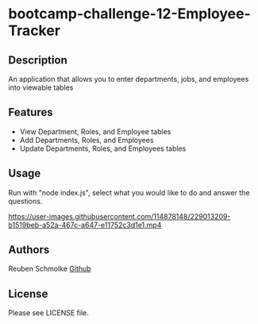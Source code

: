 # bootcamp-challenge-12-Employee-Tracker

## Description

An application that allows you to enter departments, jobs, and employees into viewable tables

## Features

- View Department, Roles, and Employee tables
- Add Departments, Roles, and Employees
- Update Departments, Roles, and Employees tables

## Usage

Run with "node index.js", select what you would like to do and answer the questions.


https://user-images.githubusercontent.com/114878148/229013209-b1519beb-a52a-467c-a647-e11752c3d1e1.mp4


## Authors

Reuben Schmolke [Github](https://github.com/RoobyDoobster)

## License

Please see LICENSE file.
